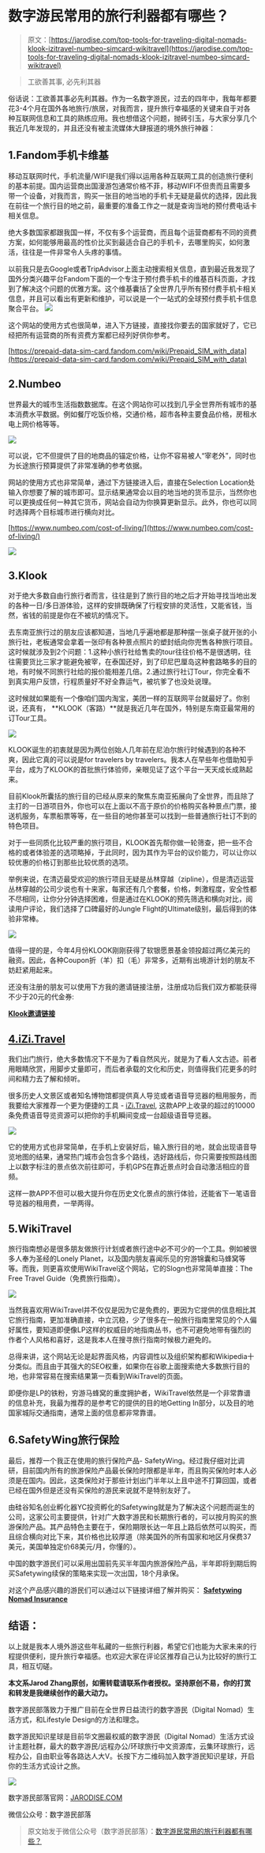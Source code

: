 <!--yml
category: 未分类
date: 2022-06-26 00:00:00
-->

# 数字游民常用的旅行利器都有哪些？

> 原文：[https://jarodise.com/top-tools-for-traveling-digital-nomads-klook-izitravel-numbeo-simcard-wikitravel](https://jarodise.com/top-tools-for-traveling-digital-nomads-klook-izitravel-numbeo-simcard-wikitravel)

> 工欲善其事, 必先利其器

俗话说：工欲善其事必先利其器。作为一名数字游民，过去的四年中，我每年都要花3-4个月在国外各地旅行/旅居，对我而言，提升旅行幸福感的关键来自于对各种互联网信息和工具的熟练应用。我也想借这个问题，抛砖引玉，与大家分享几个我近几年发现的，并且还没有被主流媒体大肆报道的境外旅行神器：

## 1.Fandom手机卡维基

移动互联网时代，手机流量/WIFI是我们得以运用各种互联网工具的创造旅行便利的基本前提。国内运营商出国漫游包通常价格不菲，移动WIFI不但贵而且需要多带一个设备，对我而言，购买一张目的地当地的手机卡无疑是最优的选择，因此我在前往一个旅行目的地之前，最重要的准备工作之一就是查询当地的预付费电话卡相关信息。

绝大多数国家都跟我国一样，不仅有多个运营商，而且每个运营商都有不同的资费方案，如何能够用最高的性价比买到最适合自己的手机卡，去哪里购买，如何激活，往往是一件非常令人头疼的事情。

以前我只是去Google或者TripAdvisor上面主动搜索相关信息，直到最近我发现了国外分类兴趣平台Fandom下面的一个专注于预付费手机卡的维基百科页面，才找到了解决这个问题的优雅方案。这个维基囊括了全世界几乎所有预付费手机卡相关信息，并且可以看出有更新和维护，可以说是一个一站式的全球预付费手机卡信息聚合平台。 ![](img/c00db69a774d0604e4117a4e725663ab.png)

这个网站的使用方式也很简单，进入下方链接，直接找你要去的国家就好了，它已经把所有运营商的所有资费方案都已经列好供你参考。

[https://prepaid-data-sim-card.fandom.com/wiki/Prepaid_SIM_with_data](https://prepaid-data-sim-card.fandom.com/wiki/Prepaid_SIM_with_data)

## 2.Numbeo

世界最大的城市生活指数数据库。在这个网站你可以找到几乎全世界所有城市的基本消费水平数据。例如餐厅吃饭价格，交通价格，超市各种主要食品价格，房租水电上网价格等等。

![](img/4a2d36bd4590c2a95d6898bc4cef682b.png)

可以说，它不但提供了目的地商品的锚定价格，让你不容易被人“宰老外”，同时也为长途旅行预算提供了非常准确的参考依据。

网站的使用方式也非常简单，通过下方链接进入后，直接在Selection Location处输入你想要了解的城市即可。显示结果通常会以目的地当地的货币显示，当然你也可以更换成任何一种其它货币，网站会自动为你换算更新显示。此外，你也可以同时选择两个目标城市进行横向对比。

[https://www.numbeo.com/cost-of-living/](https://www.numbeo.com/cost-of-living/)

![](img/532dc9db5bb3097e3e3033a40d803667.png)

## 3.Klook

对于绝大多数自由行旅行者而言，往往是到了旅行目的地之后才开始寻找当地出发的各种一日/多日游体验，这样的安排既确保了行程安排的灵活性，又能省钱，当然，省钱的前提是你在不被坑的情况下。

去东南亚旅行过的朋友应该都知道，当地几乎遍地都是那种摆一张桌子就开张的小旅行社，老板通常会拿着一张印有各种景点照片的塑封纸向你兜售各种旅行项目。这时候就涉及到2个问题：1.这种小旅行社给售卖的tour往往价格不是很透明，往往需要货比三家才能避免被宰，在泰国还好，到了印尼巴厘岛这种套路略多的目的地，有时候不同旅行社给的报价能相差几倍。2.通过旅行社订Tour，你完全看不到真实用户反馈，行程质量好不好全靠运气，被坑爹了也没处说理。

这时候就如果能有一个像咱们国内淘宝，美团一样的互联网平台就最好了。你别说，还真有， **KLOOK（客路）**就是我近几年在国外，特别是东南亚最常用的订Tour工具。

![](img/0475d8a1c95cb13ab1797df8caff32b3.png)

KLOOK诞生的初衷就是因为两位创始人几年前在尼泊尔旅行时候遇到的各种不爽，因此它真的可以说是for travelers by travelers。我本人在早些年也借助知乎平台，成为了KLOOK的首批旅行体验师，亲眼见证了这个平台一天天成长成熟起来。

目前Klook所囊括的旅行目的已经从原来的聚焦东南亚拓展向了全世界，而且除了主打的一日游项目外，你也可以在上面以不高于原价的价格购买各种景点门票，接送机服务，车票船票等等，在一些目的地你甚至可以找到一些普通旅行社订不到的特色项目。

对于一些同质化比较严重的旅行项目，KLOOK首先帮你做一轮筛查，把一些不合格的或者体验差的选项略掉，于此同时，因为其作为平台的议价能力，可以让你以较优惠的价格订到那些比较优质的选项。

举例来说，在清迈最受欢迎的旅行项目无疑是丛林穿越（zipline），但是清迈运营丛林穿越的公司少说也有十来家，每家还有几个套餐，价格，刺激程度，安全性都不尽相同，让你分分钟选择困难，但是通过在KLOOK的预先筛选和横向对比，阅读用户评论，我们选择了口碑最好的Jungle Flight的Ultimate级别，最后得到的体验非常棒。

![](img/68ed335498689de7252ae798f912305a.png)

值得一提的是，今年4月份KLOOK刚刚获得了软银愿景基金领投超过两亿美元的融资。因此，各种Coupon折（羊）扣（毛）非常多，近期有出境游计划的朋友不妨赶紧用起来。

还没有注册的朋友可以使用下方我的邀请链接注册，注册成功后我们双方都能获得不少于20元的代金券:

[**Klook邀请链接**](https://www.klook.com/zh-CN/invite/YWQ5V?c=CNY)

## [4.iZi.Travel](http://4.iZi.Travel)

我们出门旅行，绝大多数情况下不是为了看自然风光，就是为了看人文古迹。前者用眼睛欣赏，用脚步丈量即可，而后者承载的文化和历史，则值得我们花更多的时间和精力去了解和倾听。

很多历史人文景区或者知名博物馆都提供真人导览或者语音导览器的租用服务，而我要给大家推荐一个更为便捷的工具 - [iZi.Travel](http://iZi.Travel), 这款APP上收录的超过的10000条免费语音导览资源可以把你的手机瞬间变成一台超级语音导览器。

![](img/9435f18ede5c3c7788786f069ecedfd5.png)

它的使用方式也非常简单，在手机上安装好后，输入旅行目的地，就会出现语音导览地图的结果，通常热门城市会包含多个路线，选好路线后，你只需要按照路线图上以数字标注的景点依次前往即可，手机GPS在靠近景点时会自动激活相应的音频。

这样一款APP不但可以极大提升你在历史文化景点的旅行体验，还能省下一笔语音导览器的租用费，一举两得。

## 5.WikiTravel

旅行指南想必是很多朋友做旅行计划或者旅行途中必不可少的一个工具。例如被很多人奉为圣经的Lonely Planet，以及国内朋友喜闻乐见的穷游锦囊和马蜂窝等等。而我，则更喜欢使用WikiTravel这个网站，它的Slogn也非常简单直接：The Free Travel Guide（免费旅行指南）。

![](img/3e48737f60f64b8a324bfb1ffd833012.png)

当然我喜欢用WikiTravel并不仅仅是因为它是免费的，更因为它提供的信息相比其它旅行指南，更加准确直接，中立沉稳，少了很多在一般旅行指南里常见的个人偏好属性，要知道即便像LP这样的权威目的地指南丛书，也不可避免地带有强烈的作者个人风格和喜好，这是我本人在搜寻旅行指南时候极力避免的。

总得来讲，这个网站无论是起界面风格，内容调性以及组织架构都和Wikipedia十分类似。而且由于其强大的SEO权重，如果你在谷歌上面搜索绝大多数旅行目的地，也非常容易在搜索结果第一页看到WikiTravel的页面。

即便你是LP的铁粉，穷游马蜂窝的重度拥护者，WikiTravel依然是一个非常靠谱的信息补充，我最为推荐的是参考它的提供的目的地Getting In部分，以及目的地国家城际交通指南，通常上面的信息都非常靠谱。

## 6.SafetyWing旅行保险

最后，推荐一个我正在使用的旅行保险产品- SafetyWing。经过我仔细对比调研，目前国内所有的旅游保险产品最长保险时限都是半年，而且购买保险时本人必须是在国内。因此，这类保险对于那些计划出门半年以上且中途不打算回国，或者已经在国外但是还没有买保险的游民来说就不是特别友好了。

由硅谷知名创业孵化器YC投资孵化的Safetywing就是为了解决这个问题而诞生的公司，这家公司主要提供，针对广大数字游民和长期旅行者的，可以按月购买的旅游保险产品。其产品特色主要在于，保险期限长达一年且上路后依然可以购买，而且综合横向对比下来，其价格也比较厚道（除美国外的所有国家和地区月保费37美元，美国单独定价68美元/月，你懂的）。

中国的数字游民们可以采用出国前先买半年国内旅游保险产品，半年即将到期后购买Safetywing续保的策略来实现一次出国，18个月承保。

对这个产品感兴趣的游民们可以通过以下链接详细了解并购买： [**Safetywing Nomad Insurance**](https://www.safetywing.com/a/jarodise)

## 结语：

以上就是我本人境外游这些年私藏的一些旅行利器，希望它们也能为大家未来的行程提供便利，提升旅行幸福感。也欢迎大家在评论区推荐自己认为比较好的旅行工具，相互切磋。

**本文系Jarod Zhang原创，如需转载请联系作者授权。坚持原创不易，你的打赏和转发是我继续创作的最大动力。**

数字游民部落致力于推广目前在全世界日益流行的数字游民（Digital Nomad）生活方式，和Lifestyle Design的方法和理念。

数字游民知识星球是目前华文圈最权威的数字游民（Digital Nomad）生活方式设计主题社群，最大的数字游民/远程办公/环球旅行中文资源库，云集环球旅行，远程办公，自由职业等各路达人大V。长按下方二维码加入数字游民知识星球，开启你的生活方式设计之旅。

![](img/88bc812eb4afc5268cf24e930c1c907a.png)

数字游民部落官网：[JARODISE.COM](http://JARODISE.COM)

微信公众号：数字游民部落

> 原文始发于微信公众号（数字游民部落）：[数字游民常用的旅行利器都有哪些？](http://mp.weixin.qq.com/s?__biz=MzIyMjAwNzAzNg==&tempkey=MTAyM19od0NOekJ5cWI3SlZObnlLSkZobmJsZlI0cmNfSmtTWk5qdG5wRS14NHcweGZFRFB6TXZvSURieUU0RllhZ1lNUmZIdTUxNnBubDFXRFhpdVhhRkY5Qm95RldKaDg2bHNzSEV4X0dxRkpWYkpWR3ZBQXF5YWlMdWg1WFZacUFxZDBkUUlTMUZDSElqS296WW5WZ254ZC1XbWVVZzEzWXVlcUZxNHl3fn4%3D&chksm=70364db74741c4a183c98ba496c1a4229eb22c9ead635c19e04d6366152ba065566091d253a7&scene=0&xtrack=1&previewkey=HdQcKPvnt9QnBB25VbkQN8wqSljwj2bfCUaCyDofEow%253D#wechat_redirect)